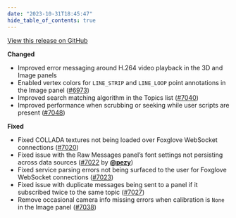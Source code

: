 ```yaml
---
date: "2023-10-31T18:45:47"
hide_table_of_contents: true
---
```

[View this release on GitHub](https://github.com/foxglove/studio/releases/tag/v1.75.0)

**Changed**
* Improved error messaging around H.264 video playback in the 3D and Image panels 
* Enabled vertex colors for `LINE_STRIP` and `LINE_LOOP` point annotations in the Image panel ([#6973](https://github.com/foxglove/studio/pull/6973))
* Improved search matching algorithm in the Topics list ([#7040](https://github.com/foxglove/studio/pull/7040))
* Improved performance when scrubbing or seeking while user scripts are present ([#7048](https://github.com/foxglove/studio/pull/7048))

**Fixed**
* Fixed COLLADA textures not being loaded over Foxglove WebSocket connections ([#7020](https://github.com/foxglove/studio/pull/7020))
* Fixed issue with the Raw Messages panel’s font settings not persisting across data sources ([#7022](https://github.com/foxglove/studio/pull/7022) by [**@pezy**](https://github.com/pezy))
* Fixed service parsing errors not being surfaced to the user for Foxglove WebSocket connections ([#7023](https://github.com/foxglove/studio/pull/7023))
* Fixed issue with duplicate messages being sent to a panel if it subscribed twice to the same topic ([#7027](https://github.com/foxglove/studio/pull/7027))
* Remove occasional camera info missing errors when calibration is `None` in the Image panel ([#7038](https://github.com/foxglove/studio/pull/7038))